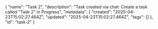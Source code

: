 {
  "name": "Task 2",
  "description": "Task created via chat: Create a task called \"Task 2\" in Progress",
  "metadata": {
    "created": "2025-04-23T15:02:27.464Z",
    "updated": "2025-04-23T15:02:27.464Z",
    "tags": []
  },
  "id": "task-2"
}
